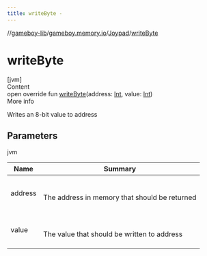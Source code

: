 ```yaml
---
title: writeByte -
---
```

//[gameboy-lib](../../index.md)/[gameboy.memory.io](../index.md)/[Joypad](index.md)/[writeByte](write-byte.md)



# writeByte  
[jvm]  
Content  
open override fun [writeByte](write-byte.md)(address: [Int](https://kotlinlang.org/api/latest/jvm/stdlib/kotlin/-int/index.html), value: [Int](https://kotlinlang.org/api/latest/jvm/stdlib/kotlin/-int/index.html))  
More info  


Writes an 8-bit value to address



## Parameters  
  
jvm  
  
|  Name|  Summary| 
|---|---|
| <a name="gameboy.memory.io/Joypad/writeByte/#kotlin.Int#kotlin.Int/PointingToDeclaration/"></a>address| <a name="gameboy.memory.io/Joypad/writeByte/#kotlin.Int#kotlin.Int/PointingToDeclaration/"></a><br><br>The address in memory that should be returned<br><br>
| <a name="gameboy.memory.io/Joypad/writeByte/#kotlin.Int#kotlin.Int/PointingToDeclaration/"></a>value| <a name="gameboy.memory.io/Joypad/writeByte/#kotlin.Int#kotlin.Int/PointingToDeclaration/"></a><br><br>The value that should be written to address<br><br>
  
  



